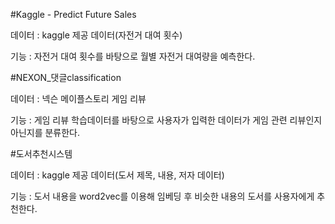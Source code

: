 
#Kaggle - Predict Future Sales

데이터 : kaggle 제공 데이터(자전거 대여 횟수)

기능 : 자전거 대여 횟수를 바탕으로 월별 자전거 대여량을 예측한다.


#NEXON_댓글classification

데이터 : 넥슨 메이플스토리 게임 리뷰

기능 : 게임 리뷰 학습데이터를 바탕으로 사용자가 입력한 데이터가 게임 관련 리뷰인지 아닌지를 분류한다.


#도서추천시스템

데이터 : kaggle 제공 데이터(도서 제목, 내용, 저자 데이터)

기능 : 도서 내용을 word2vec를 이용해 임베딩 후 비슷한 내용의 도서를 사용자에게 추천한다.
